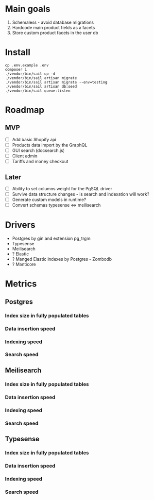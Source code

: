 # Main goals
1. Schemaless - avoid database migrations
2. Hardcode main product fields as a facets
3. Store custom product facets in the user db


# Install

```shell
cp .env.example .env
composer i
./vendor/bin/sail up -d
./vendor/bin/sail artisan migrate
./vendor/bin/sail artisan migrate --env=testing
./vendor/bin/sail artisan db:seed
./vendor/bin/sail queue:listen
```

# Roadmap
## MVP
* [ ] Add basic Shopify api
* [ ] Products data import by the GraphQL
* [ ] GUI search (docsearch.js)
* [ ] Client admin
* [ ] Tariffs and money checkout

## Later
* [ ] Ability to set columns weight for the PgSQL driver
* [ ] Survive data structure changes - is search and indexation will work?
* [ ] Generate custom models in runtime?
* [ ] Convert schemas typesense <=> meilisearch

# Drivers

* Postgres by gin and extension pg_trgm
* Typesense
* Meilisearch
* ? Elastic
* ? Manged Elastic indexes by Postgres - Zombodb
* ? Manticore

# Metrics

## Postgres
### Index size in fully populated tables

### Data insertion speed

### Indexing speed

### Search speed

## Meilisearch
### Index size in fully populated tables

### Data insertion speed

### Indexing speed

### Search speed


## Typesense
### Index size in fully populated tables

### Data insertion speed

### Indexing speed

### Search speed
